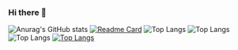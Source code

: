 ### Hi there 👋

<!--
**habtor/habtor** is a ✨ _special_ ✨ repository because its `README.md` (this file) appears on your GitHub profile.

Here are some ideas to get you started:

- 🔭 I’m currently working on ...
- 🌱 I’m currently learning ...
- 👯 I’m looking to collaborate on ...
- 🤔 I’m looking for help with ...
- 💬 Ask me about ...
- 📫 How to reach me: ...
- 😄 Pronouns: ...
- ⚡ Fun fact: ...
-->
![Anurag's GitHub stats](https://github-readme-stats.vercel.app/api?username=habtor&show_icons=true&theme=radical_bg_color=aaaefe)
[![Readme Card](https://github-readme-stats.vercel.app/api/pin/?username=habtor&repo=Weather)](https://github.com/anuraghazra/github-readme-stats)
![Top Langs](https://github-readme-stats.vercel.app/api/top-langs/?username=habtor)
![Top Langs](https://github-readme-stats.vercel.app/api/top-langs/?username=habtor&size_weight=0.5&count_weight=0.5)
![Top Langs](https://github-readme-stats.vercel.app/api/top-langs/?username=habtor&exclude_repo=github-readme-stats,anuraghazra.github.io)
[![Top Langs](https://github-readme-stats.vercel.app/api/top-langs/?username=habtor&layout=donut)](https://github.com/anuraghazra/github-readme-stats)

